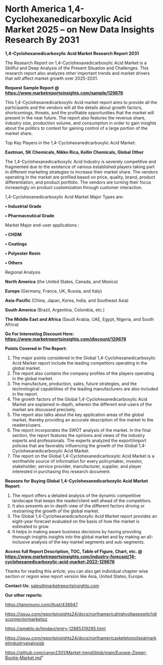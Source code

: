 # North America 1,4-Cyclohexanedicarboxylic Acid Market 2025 – on New Data Insights Research By 2031

<strong>1,4-Cyclohexanedicarboxylic Acid Market Research Report 2031</strong>

The Research Report on 1,4-Cyclohexanedicarboxylic Acid Market is a Skillful and Deep Analysis of the Present Situation and Challenges. This research report also analyzes other important trends and market drivers that will affect market growth over 2025-2031.

<strong>Request Sample Report @ <a href=https://www.marketreportsinsights.com/sample/129676>https://www.marketreportsinsights.com/sample/129676</a></strong>

This 1,4-Cyclohexanedicarboxylic Acid market report aims to provide all the participants and the vendors will all the details about growth factors, shortcomings, threats, and the profitable opportunities that the market will present in the near future. The report also features the revenue share, industry size, production volume, and consumption in order to gain insights about the politics to contest for gaining control of a large portion of the market share.

Top Key Players in the 1,4-Cyclohexanedicarboxylic Acid Market:

<strong>Eastman, SK Chemicals, Nikko Rica, Kellin Chemicals, Global Other</strong>

The 1,4-Cyclohexanedicarboxylic Acid Industry is severely competitive and fragmented due to the existence of various established players taking part in different marketing strategies to increase their market share. The vendors operating in the market are profiled based on price, quality, brand, product differentiation, and product portfolio. The vendors are turning their focus increasingly on product customization through customer interaction.

1,4-Cyclohexanedicarboxylic Acid Market Major Types are:

<strong>• Industrial Grade

• Pharmaceutical Grade</strong>

Market Major end-user applications :

<strong>• CHDM

• Coatings

• Polyester Resin

• Others</strong>

Regional Analysis

</u><strong><b>North America</b></strong> (the United States, Canada, and Mexico)

<strong><b>Europe </b></strong>(Germany, France, UK, Russia, and Italy)

<strong><b>Asia-Pacific</b></strong> (China, Japan, Korea, India, and Southeast Asia)

<strong><b>South America</b></strong> (Brazil, Argentina, Colombia, etc.)

<strong><b>The Middle East and Africa</b></strong> (Saudi Arabia, UAE, Egypt, Nigeria, and South Africa)

<strong>Go For Interesting Discount Here: <a href=https://www.marketreportsinsights.com/discount/129676>https://www.marketreportsinsights.com/discount/129676</a></strong>

<strong>Points Covered in The Report:</strong>
<ol>
  <li>The major points considered in the Global 1,4-Cyclohexanedicarboxylic Acid Market report include the leading competitors operating in the global market.</li>
  <li>The report also contains the company profiles of the players operating in the global market.</li>
  <li>The manufacture, production, sales, future strategies, and the technological capabilities of the leading manufacturers are also included in the report.</li>
  <li>The growth factors of the Global 1,4-Cyclohexanedicarboxylic Acid Market are explained in-depth, wherein the different end-users of the market are discussed precisely.</li>
  <li>The report also talks about the key application areas of the global market, thereby providing an accurate description of the market to the readers/users.</li>
  <li>The report incorporates the SWOT analysis of the market. In the final section, the report features the opinions and views of the industry experts and professionals. The experts analyzed the export/import policies that are favorably influencing the growth of the Global 1,4-Cyclohexanedicarboxylic Acid Market.</li>
  <li>The report on the Global 1,4-Cyclohexanedicarboxylic Acid Market is a worthwhile source of information for every policymaker, investor, stakeholder, service provider, manufacturer, supplier, and player interested in purchasing this research document.</li>
</ol>
<strong>Reasons for Buying Global 1,4-Cyclohexanedicarboxylic Acid Market Report:</strong>

<ol>
  <li>The report offers a detailed analysis of the dynamic competitive landscape that keeps the reader/client well ahead of the competitors.</li>
  <li>It also presents an in-depth view of the different factors driving or restraining the growth of the global market.</li>
  <li>The Global 1,4-Cyclohexanedicarboxylic Acid Market report provides an eight-year forecast evaluated on the basis of how the market is estimated to grow.</li>
  <li>It helps in making aware business decisions by having providing thorough insights insights into the global market and by making an all-inclusive analysis of the key market segments and sub-segments.</li>
</ol>
<strong>Access full Report Description, TOC, Table of Figure, Chart, etc. @ <a href=https://www.marketreportsinsights.com/industry-forecast/14-cyclohexanedicarboxylic-acid-market-2022-129676>https://www.marketreportsinsights.com/industry-forecast/14-cyclohexanedicarboxylic-acid-market-2022-129676</a></strong>


Thanks for reading this article; you can also get individual chapter wise section or region wise report version like Asia, United States, Europe.

<strong>Contact Us:</strong>
sales@marketreportsinsights.com

<strong>Our other reports:</strong>

<a href=https://tanomuno.com/illust/438947>https://tanomuno.com/illust/438947</a>

<a href=https://issuu.com/reportsinsights24/docs/northamericahighvoltageswitchdisconnectormarketsiz>https://issuu.com/reportsinsights24/docs/northamericahighvoltageswitchdisconnectormarketsiz</a>

<a href=https://ameblo.jp/hindavi/entry-12885319295.html>https://ameblo.jp/hindavi/entry-12885319295.html</a>

<a href=https://issuu.com/reportsinsights24/docs/northamericaskeletonoilsealmarketindustryanalysisb>https://issuu.com/reportsinsights24/docs/northamericaskeletonoilsealmarketindustryanalysisb</a>

<a href=https://github.com/cargo2301/Market-trend/blob/main/Europe-Zipper-Bootie-Market.md>https://github.com/cargo2301/Market-trend/blob/main/Europe-Zipper-Bootie-Market.md</a>"
